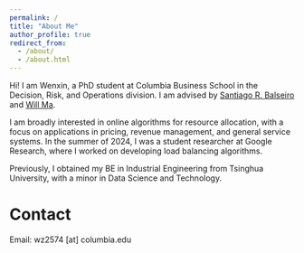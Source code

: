 ```yaml
---
permalink: /
title: "About Me"
author_profile: true
redirect_from: 
  - /about/
  - /about.html
---
```


Hi! I am Wenxin, a PhD student at Columbia Business School in the Decision, Risk, and Operations division. I am advised by [Santiago R. Balseiro](https://www.columbia.edu/~srb2155/) and [Will Ma](https://www.columbia.edu/~wm2428/). 

I am broadly interested in online algorithms for resource allocation, with a focus on applications in pricing, revenue management, and general service systems. In the summer of 2024, I was a student researcher at Google Research, where I worked on developing load balancing algorithms.

Previously, I obtained my BE in Industrial Engineering from Tsinghua University, with a minor in Data Science and Technology. 

Contact
======
Email: wz2574 [at] columbia.edu

